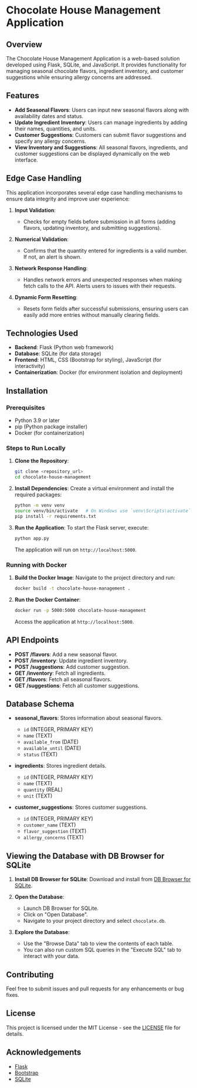 # Chocolate House Management Application

## Overview
The Chocolate House Management Application is a web-based solution developed using Flask, SQLite, and JavaScript. It provides functionality for managing seasonal chocolate flavors, ingredient inventory, and customer suggestions while ensuring allergy concerns are addressed.

## Features
- **Add Seasonal Flavors**: Users can input new seasonal flavors along with availability dates and status.
- **Update Ingredient Inventory**: Users can manage ingredients by adding their names, quantities, and units.
- **Customer Suggestions**: Customers can submit flavor suggestions and specify any allergy concerns.
- **View Inventory and Suggestions**: All seasonal flavors, ingredients, and customer suggestions can be displayed dynamically on the web interface.

## Edge Case Handling
This application incorporates several edge case handling mechanisms to ensure data integrity and improve user experience:

1. **Input Validation**:
   - Checks for empty fields before submission in all forms (adding flavors, updating inventory, and submitting suggestions).

2. **Numerical Validation**:
   - Confirms that the quantity entered for ingredients is a valid number. If not, an alert is shown.

3. **Network Response Handling**:
   - Handles network errors and unexpected responses when making fetch calls to the API. Alerts users to issues with their requests.

4. **Dynamic Form Resetting**:
   - Resets form fields after successful submissions, ensuring users can easily add more entries without manually clearing fields.


## Technologies Used
- **Backend**: Flask (Python web framework)
- **Database**: SQLite (for data storage)
- **Frontend**: HTML, CSS (Bootstrap for styling), JavaScript (for interactivity)
- **Containerization**: Docker (for environment isolation and deployment)

## Installation

### Prerequisites
- Python 3.9 or later
- pip (Python package installer)
- Docker (for containerization)

### Steps to Run Locally

1. **Clone the Repository**:
   ```bash
   git clone <repository_url>
   cd chocolate-house-management
   ```

2. **Install Dependencies**:
   Create a virtual environment and install the required packages:
   ```bash
   python -m venv venv
   source venv/bin/activate   # On Windows use `venv\Scripts\activate`
   pip install -r requirements.txt
   ```

3. **Run the Application**:
   To start the Flask server, execute:
   ```bash
   python app.py
   ```

   The application will run on `http://localhost:5000`.

### Running with Docker
1. **Build the Docker Image**:
   Navigate to the project directory and run:
   ```bash
   docker build -t chocolate-house-management .
   ```

2. **Run the Docker Container**:
   ```bash
   docker run -p 5000:5000 chocolate-house-management
   ```

   Access the application at `http://localhost:5000`.

## API Endpoints
- **POST /flavors**: Add a new seasonal flavor.
- **POST /inventory**: Update ingredient inventory.
- **POST /suggestions**: Add customer suggestion.
- **GET /inventory**: Fetch all ingredients.
- **GET /flavors**: Fetch all seasonal flavors.
- **GET /suggestions**: Fetch all customer suggestions.

## Database Schema
- **seasonal_flavors**: Stores information about seasonal flavors.
    - `id` (INTEGER, PRIMARY KEY)
    - `name` (TEXT)
    - `available_from` (DATE)
    - `available_until` (DATE)
    - `status` (TEXT)
  
- **ingredients**: Stores ingredient details.
    - `id` (INTEGER, PRIMARY KEY)
    - `name` (TEXT)
    - `quantity` (REAL)
    - `unit` (TEXT)

- **customer_suggestions**: Stores customer suggestions.
    - `id` (INTEGER, PRIMARY KEY)
    - `customer_name` (TEXT)
    - `flavor_suggestion` (TEXT)
    - `allergy_concerns` (TEXT)

## Viewing the Database with DB Browser for SQLite

1. **Install DB Browser for SQLite**: Download and install from [DB Browser for SQLite](https://sqlitebrowser.org/).

2. **Open the Database**:
   - Launch DB Browser for SQLite.
   - Click on "Open Database".
   - Navigate to your project directory and select `chocolate.db`.

3. **Explore the Database**:
   - Use the "Browse Data" tab to view the contents of each table.
   - You can also run custom SQL queries in the "Execute SQL" tab to interact with your data.

## Contributing
Feel free to submit issues and pull requests for any enhancements or bug fixes.

## License
This project is licensed under the MIT License - see the [LICENSE](LICENSE) file for details.

## Acknowledgements
- [Flask](https://flask.palletsprojects.com/en/2.0.x/)
- [Bootstrap](https://getbootstrap.com/)
- [SQLite](https://www.sqlite.org/)
